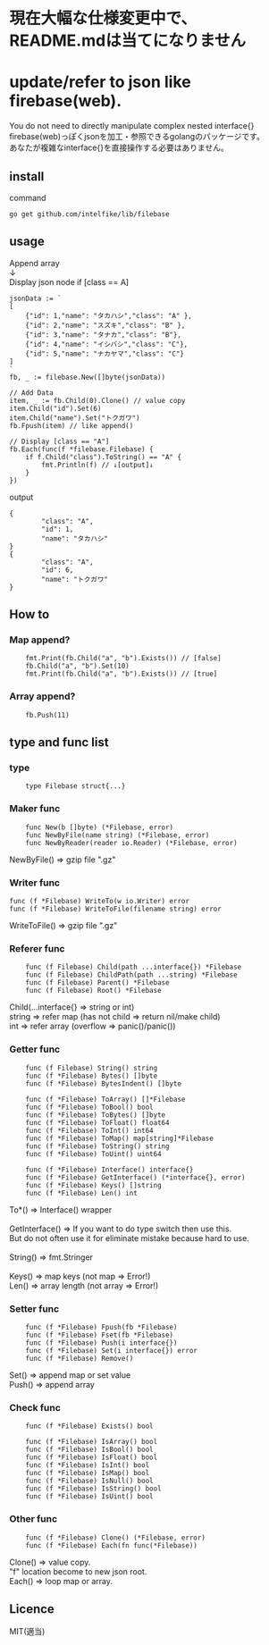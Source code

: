 # 現在大幅な仕様変更中で、README.mdは当てになりません

# update/refer to json like firebase(web).
You do not need to directly manipulate complex nested interface{}<br>
firebase(web)っぽくjsonを加工・参照できるgolangのパッケージです。<br>
あなたが複雑なinterface{}を直接操作する必要はありません。<br>

## install
command

```go get github.com/intelfike/lib/filebase```

## usage

Append array <br>
↓<br>
Display json node if [class == A]<br>

```
jsonData := `
[
    {"id": 1,"name": "タカハシ","class": "A" },
    {"id": 2,"name": "スズキ","class": "B" },
    {"id": 3,"name": "タナカ","class": "B"},
    {"id": 4,"name": "イシバシ","class": "C"},
    {"id": 5,"name": "ナカヤマ","class": "C"} 
]
`
fb, _ := filebase.New([]byte(jsonData))

// Add Data
item, _ := fb.Child(0).Clone() // value copy
item.Child("id").Set(6)
item.Child("name").Set("トクガワ")
fb.Fpush(item) // like append()

// Display [class == "A"]
fb.Each(func(f *filebase.Filebase) {
    if f.Child("class").ToString() == "A" {
        fmt.Println(f) // ↓[output]↓
    }
})
```

output

```
{
        "class": "A",
        "id": 1,
        "name": "タカハシ"
}
{
        "class": "A",
        "id": 6,
        "name": "トクガワ"
}
```

## How to

### Map append?

```
    fmt.Print(fb.Child("a", "b").Exists()) // [false]
    fb.Child("a", "b").Set(10)
    fmt.Print(fb.Child("a", "b").Exists()) // [true]
```

### Array append?

```
    fb.Push(11)
```

## type and func list

### type

```
    type Filebase struct{...}
```

### Maker func

```
    func New(b []byte) (*Filebase, error)
    func NewByFile(name string) (*Filebase, error)
    func NewByReader(reader io.Reader) (*Filebase, error)
```
NewByFile() => gzip file ".gz"

### Writer func

```
func (f *Filebase) WriteTo(w io.Writer) error
func (f *Filebase) WriteToFile(filename string) error
```
WriteToFile() => gzip file ".gz"

### Referer func

```
    func (f Filebase) Child(path ...interface{}) *Filebase
    func (f Filebase) ChildPath(path ...string) *Filebase
    func (f Filebase) Parent() *Filebase
    func (f Filebase) Root() *Filebase
```
Child(...interface{} => string or int) <br>
string => refer map (has not child => return nil/make child) <br>
int => refer array (overflow => panic()/panic()) <br>

### Getter func

```
    func (f Filebase) String() string
    func (f *Filebase) Bytes() []byte
    func (f *Filebase) BytesIndent() []byte

    func (f *Filebase) ToArray() []*Filebase
    func (f *Filebase) ToBool() bool
    func (f *Filebase) ToBytes() []byte
    func (f *Filebase) ToFloat() float64
    func (f *Filebase) ToInt() int64
    func (f *Filebase) ToMap() map[string]*Filebase
    func (f *Filebase) ToString() string
    func (f *Filebase) ToUint() uint64

    func (f *Filebase) Interface() interface{}
    func (f *Filebase) GetInterface() (*interface{}, error)
    func (f *Filebase) Keys() []string
    func (f *Filebase) Len() int
```

To*() => Interface() wrapper<br>
<br>
GetInterface() => If you want to do type switch then use this.<br>
But do not often use it for eliminate mistake because hard to use.<br>
<br>
String() => fmt.Stringer<br>
<br>
Keys() => map keys (not map => Error!) <br>
Len() => array length (not array => Error!) <br>

### Setter func

```
    func (f *Filebase) Fpush(fb *Filebase)
    func (f *Filebase) Fset(fb *Filebase)
    func (f *Filebase) Push(i interface{})
    func (f *Filebase) Set(i interface{}) error
    func (f *Filebase) Remove()
```
Set() => append map or set value<br>
Push() => append array <br>

### Check func

```
    func (f *Filebase) Exists() bool

    func (f *Filebase) IsArray() bool
    func (f *Filebase) IsBool() bool
    func (f *Filebase) IsFloat() bool
    func (f *Filebase) IsInt() bool
    func (f *Filebase) IsMap() bool
    func (f *Filebase) IsNull() bool
    func (f *Filebase) IsString() bool
    func (f *Filebase) IsUint() bool
```

### Other func
```
    func (f *Filebase) Clone() (*Filebase, error) 
    func (f *Filebase) Each(fn func(*Filebase))
```
Clone() => value copy. <br>
"f" location become to new json root.<br>
Each() => loop map or array.<br>

## Licence
MIT(適当)